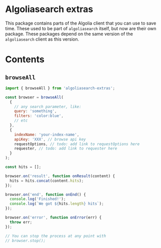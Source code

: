 # Algoliasearch extras

This package contains parts of the Algolia client that you can use to save time. These used to be part of `algoliasearch` itself, but now are their own package. These packages depend on the same version of the `algoliasearch` client as this version.

# Contents

## `browseAll`

```js
import { browseAll } from 'algoliasearch-extras';

const browser = browseAll(
  {
    // any search parameter, like:
    query: 'something',
    filters: 'color:blue',
    // etc
  },
  {
    indexName: 'your-index-name',
    apiKey: 'XXX', // browse api key
    requestOptions, // todo: add link to requestOptions here
    requester, // todo: add link to requester here
  }
);

const hits = [];

browser.on('result', function onResult(content) {
  hits = hits.concat(content.hits);
});

browser.on('end', function onEnd() {
  console.log('Finished!');
  console.log(`We got ${hits.length} hits`);
});

browser.on('error', function onError(err) {
  throw err;
});

// You can stop the process at any point with
// browser.stop();
```
